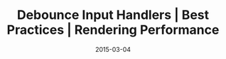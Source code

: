 ---
layout: resource
title:  "Debounce Input Handlers | Best Practices | Rendering Performance"
date:   2015-03-04
categories: Rendering-Performance Best-Practices
body-class: no-sidebar
---